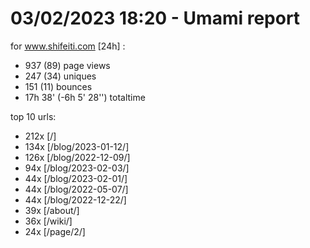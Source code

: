# 03/02/2023 18:20 - Umami report
for www.shifeiti.com [24h] :

 - 937 (89) page views
 - 247 (34) uniques
 - 151 (11) bounces
 - 17h 38'  (-6h 5' 28'') totaltime


top 10 urls:
 - 212x [/]
 - 134x [/blog/2023-01-12/]
 - 126x [/blog/2022-12-09/]
 - 94x [/blog/2023-02-03/]
 - 44x [/blog/2023-02-01/]
 - 44x [/blog/2022-05-07/]
 - 44x [/blog/2022-12-22/]
 - 39x [/about/]
 - 36x [/wiki/]
 - 24x [/page/2/]


